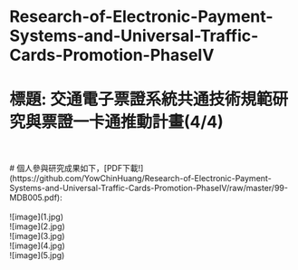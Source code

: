 # Research-of-Electronic-Payment-Systems-and-Universal-Traffic-Cards-Promotion-PhaseIV
# 標題: 交通電子票證系統共通技術規範研究與票證一卡通推動計畫(4/4)
<br />
<br />
# 個人參與研究成果如下，[PDF下載!](https://github.com/YowChinHuang/Research-of-Electronic-Payment-Systems-and-Universal-Traffic-Cards-Promotion-PhaseIV/raw/master/99-MDB005.pdf):
<br />
<br />
![image](1.jpg)
<br />
![image](2.jpg)
<br />
![image](3.jpg)
<br />
![image](4.jpg)
<br />
![image](5.jpg)
<br />
<br />

